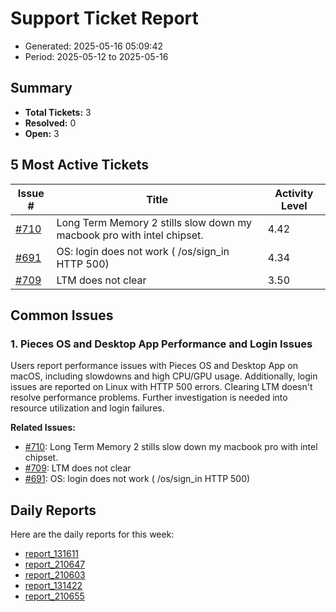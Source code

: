 # Support Ticket Report
- Generated: 2025-05-16 05:09:42
- Period: 2025-05-12 to 2025-05-16

## Summary
- **Total Tickets:** 3
- **Resolved:** 0
- **Open:** 3

## 5 Most Active Tickets
| Issue # | Title | Activity Level |
|---------|-------|----------------|
| [#710](https://github.com/pieces-app/support/issues/710) | Long Term Memory 2 stills slow down my macbook pro with intel chipset. | 4.42 |
| [#691](https://github.com/pieces-app/support/issues/691) | OS: login does not work ( /os/sign_in HTTP 500) | 4.34 |
| [#709](https://github.com/pieces-app/support/issues/709) | LTM does not clear | 3.50 |

## Common Issues
### 1. Pieces OS and Desktop App Performance and Login Issues
Users report performance issues with Pieces OS and Desktop App on macOS, including slowdowns and high CPU/GPU usage.  Additionally, login issues are reported on Linux with HTTP 500 errors.  Clearing LTM doesn't resolve performance problems.  Further investigation is needed into resource utilization and login failures.

**Related Issues:**
- [#710](https://github.com/pieces-app/support/issues/710): Long Term Memory 2 stills slow down my macbook pro with intel chipset.
- [#709](https://github.com/pieces-app/support/issues/709): LTM does not clear
- [#691](https://github.com/pieces-app/support/issues/691): OS: login does not work ( /os/sign_in HTTP 500)


## Daily Reports
Here are the daily reports for this week:

- [report_131611](daily/2025-05-13/report_131611.md)
- [report_210647](daily/2025-05-13/report_210647.md)
- [report_210603](daily/2025-05-14/report_210603.md)
- [report_131422](daily/2025-05-15/report_131422.md)
- [report_210655](daily/2025-05-15/report_210655.md)
